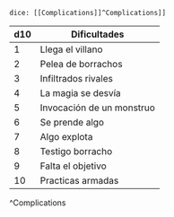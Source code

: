 `dice: [[Complications]]^Complications]]`

| d10 | Dificultades              |
| --- | ------------------------- |
| 1   | Llega el villano          | 
| 2   | Pelea de borrachos             |
| 3   | Infiltrados rivales        |
| 4   | La magia se desvía           |
| 5   | Invocación de un monstruo          |
| 6   | Se prende algo       |
| 7   | Algo explota       |
| 8   | Testigo borracho           |
| 9   | Falta el objetivo |
| 10  | Practicas armadas            |
^Complications
